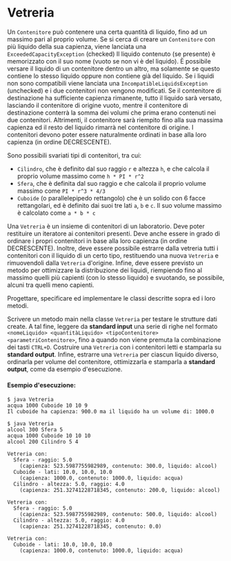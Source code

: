 # Vetreria

Un `Contenitore` può contenere una certa quantità di liquido, fino ad un massimo pari al proprio volume. Se si cerca di creare un `Contenitore` con più liquido della sua capienza, viene lanciata una `ExceededCapacityException` (checked) Il liquido contenuto (se presente) è memorizzato con il suo nome (vuoto se non vi è del liquido). È possibile versare il liquido di un contenitore dentro un altro, ma solamente se questo contiene lo stesso liquido oppure non contiene già del liquido. Se i liquidi non sono compatibili viene lanciata una `IncompatibleLiquidsException` (unchecked) e i due contenitori non vengono modificati. Se il contenitore di destinazione ha sufficiente capienza rimanente, tutto il liquido sarà versato, lasciando il contenitore di origine vuoto, mentre il contenitore di destinazione conterrà la somma dei volumi che prima erano contenuti nei due contenitori. Altrimenti, il contenitore sarà riempito fino alla sua massima capienza ed il resto del liquido rimarrà nel contenitore di origine. I contenitori devono poter essere naturalmente ordinati in base alla loro capienza (in ordine DECRESCENTE).

Sono possibili svariati tipi di contenitori, tra cui:
* `Cilindro`, che è definito dal suo raggio `r` e altezza `h`, e che calcola il proprio volume massimo come `h * PI * r^2`
* `Sfera`, che è definita dal suo raggio e che calcola il proprio volume massimo come `PI * r^3 * 4/3`
* `Cuboide` (o parallelepipedo rettangolo) che è un solido con 6 facce rettangolari, ed è definito dai suoi tre lati `a`, `b` e `c`. Il suo volume massimo è calcolato come `a * b * c`

Una `Vetreria` è un insieme di contenitori di un laboratorio. Deve poter restituire un iteratore ai contenitori presenti. Deve anche essere in grado di ordinare i propri contenitori in base alla loro capienza (in ordine DECRESCENTE). Inoltre, deve essere possibile estrarre dalla vetreria tutti i contenitori con il liquido di un certo tipo, restituendo una nuova `Vetreria` e rimuovendoli dalla `Vetreria` d'origine. Infine, deve essere previsto un metodo per ottimizzare la distribuzione dei liquidi, riempiendo fino al massimo quelli più capienti (con lo stesso liquido) e svuotando, se possibile, alcuni tra quelli meno capienti.

Progettare, specificare ed implementare le classi descritte sopra ed i loro metodi.

Scrivere un metodo main nella classe `Vetreria` per testare le strutture dati create. A tal fine, leggere da **standard input** una serie di righe nel formato `<nomeLiquido> <quantitàLiquido> <tipoContenitore> <parametriContenitore>`, fino a quando non viene premuta la combinazione dei tasti `CTRL+D`. Costruire una `Vetreria` con i contenitori letti e stamparla su **standard output**. Infine, estrarre una `Vetreria` per ciascun liquido diverso, ordinarla per volume del contenitore, ottimizzarla e stamparla a **standard output**, come da esempio d'esecuzione.

#### Esempio d'esecuzione:

```text
$ java Vetreria
acqua 1000 Cuboide 10 10 9
Il cuboide ha capienza: 900.0 ma il liquido ha un volume di: 1000.0

$ java Vetreria 
alcool 300 Sfera 5
acqua 1000 Cuboide 10 10 10
alcool 200 Cilindro 5 4

Vetreria con:
  Sfera - raggio: 5.0
    (capienza: 523.5987755982989, contenuto: 300.0, liquido: alcool)
  Cuboide - lati: 10.0, 10.0, 10.0
    (capienza: 1000.0, contenuto: 1000.0, liquido: acqua)
  Cilindro - altezza: 5.0, raggio: 4.0
    (capienza: 251.32741228718345, contenuto: 200.0, liquido: alcool)

Vetreria con:
  Sfera - raggio: 5.0
    (capienza: 523.5987755982989, contenuto: 500.0, liquido: alcool)
  Cilindro - altezza: 5.0, raggio: 4.0
    (capienza: 251.32741228718345, contenuto: 0.0)

Vetreria con:
  Cuboide - lati: 10.0, 10.0, 10.0
    (capienza: 1000.0, contenuto: 1000.0, liquido: acqua)

```
